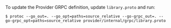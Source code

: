 To update the Provider GRPC definition, update `library.proto` and run:

```
$ protoc --go_out=. --go_opt=paths=source_relative --go-grpc_out=. --go-grpc_opt=paths=source_relative provider/internal/grpc/library.proto
```